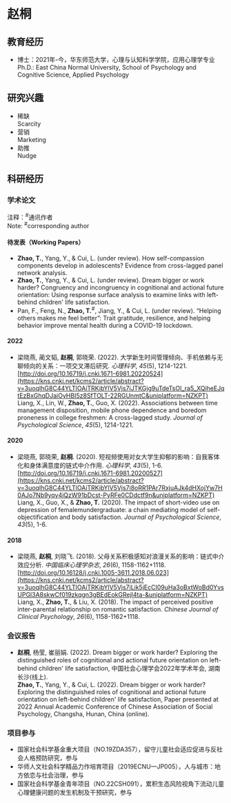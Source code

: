 # 赵桐

## 教育经历
- 博士：2021年-今，华东师范大学，心理与认知科学学院，应用心理学专业<br>
Ph.D.: East China Normal University, School of Psychology and Cognitive Science, Applied Psychology


## 研究兴趣
- 稀缺<br>
Scarcity
- 营销<br>
Marketing
- 助推<br>
Nudge

## 科研经历
### 学术论文
注释：<sup>#</sup>通讯作者<br>
Note: <sup>#</sup>corresponding author
#### 待发表（Working Papers）
- **Zhao, T.**, Yang, Y., & Cui, L. (under review). How self-compassion components develop in adolescents? Evidence from cross-lagged panel network analysis.
- **Zhao, T.**, Yang, Y., & Cui, L. (under review). Dream bigger or work harder? Congruency and incongruency in cognitional and actional future orientation: Using response surface analysis to examine links with left-behind children' life satisfaction.
- Pan, F., Feng, N., **Zhao, T.**<sup>#</sup>, Jiang, Y., & Cui, L. (under review). “Helping others makes me feel better”: Trait gratitude, resilience, and helping behavior improve mental health during a COVID-19 lockdown.

#### 2022
- 梁晓燕, 蔺文韬, **赵桐**, 郭晓荣. (2022). 大学新生时间管理倾向、手机依赖与无聊倾向的关系：一项交叉滞后研究. *心理科学*, *45*(5), 1214-1221. [http://doi.org/10.16719/j.cnki.1671-6981.20220524](https://kns.cnki.net/kcms2/article/abstract?v=3uoqIhG8C44YLTlOAiTRKibYlV5Vjs7iJTKGjg9uTdeTsOI_ra5_XQiheEJqtEzBxGhqDJaiOyHBI5z8SfTOLT-22RGUnmtC&uniplatform=NZKPT)<br>
Liang, X., Lin, W., **Zhao, T.**, Guo, X. (2022). Associations between time management disposition, mobile phone dependence and boredom proneness in college freshmen: A cross-lagged study. *Journal of Psychological Science*, *45*(5), 1214-1221.

#### 2020
- 梁晓燕, 郭晓荣, **赵桐**. (2020). 短视频使用对女大学生抑郁的影响：自我客体化和身体满意度的链式中介作用. *心理科学*, *43*(5), 1-6. [http://doi.org/10.16719/j.cnki.1671-6981.20200527](https://kns.cnki.net/kcms2/article/abstract?v=3uoqIhG8C44YLTlOAiTRKibYlV5Vjs7i8oRR1PAr7RxjuAJk4dHXojYw7H0AJo7Nb9yqy4iQzW91bDcst-PyRFe0CDdctf9n&uniplatform=NZKPT)<br>
Liang, X., Guo, X., & **Zhao, T.** (2020). The impact of short-video use on depression of femalemundergraduate: a chain mediating model of self-objectification and body satisfaction. *Journal of Psychological Science*, *43*(5), 1-6.

#### 2018
- 梁晓燕, **赵桐**, 刘晓飞. (2018). 父母关系积极感知对浪漫关系的影响：链式中介效应分析. *中国临床心理学杂志*, *26*(6), 1158-1162+1118. [http://doi.org/10.16128/j.cnki.1005-3611.2018.06.023](https://kns.cnki.net/kcms2/article/abstract?v=3uoqIhG8C44YLTlOAiTRKibYlV5Vjs7iLik5jEcCI09uHa3oBxtWoBd0YvsUPGl3A8skwCf019zkqgn3gBEdEokGRejl4ta-&uniplatform=NZKPT)<br>
Liang, X., **Zhao, T.**, & Liu, X. (2018). The impact of perceived positive inter-parental relationship on romantic satisfaction. *Chinese Journal of Clinical Psychology*, *26*(6), 1158-1162+1118.

### 会议报告
- **赵桐**, 杨莹, 崔丽娟. (2022). Dream bigger or work harder? Exploring the distinguished roles of cognitional and actional future orientation on left-behind children' life satisfaction, 中国社会心理学会2022年学术年会, 湖南长沙(线上).<br>
**Zhao, T.**, Yang, Y., & Cui, L. (2022). Dream bigger or work harder? Exploring the distinguished roles of cognitional and actional future orientation on left-behind children' life satisfaction, Paper presented at 2022 Annual Academic Conference of Chinese Association of Social Psychology, Changsha, Hunan, China (online).


### 项目参与
- 国家社会科学基金重大项目（NO.19ZDA357），留守儿童社会适应促进与反社会人格预防研究，参与
- 华师人文社会科学精品力作培育项目（2019ECNU—JP005），人与城市：地方依恋与社会治理，参与
- 国家社会科学基金青年项目（NO.22CSH091），累积生态风险视角下流动儿童心理健康问题的发生机制及干预研究，参与

